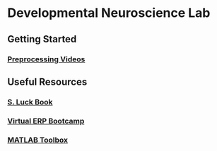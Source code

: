 # Developmental Neuroscience Lab
## Getting Started

### [Preprocessing Videos](https://jonahkember.github.io/Developmental-Neuroscience-Lab-Toolbox/Preprocessing_Videos)

## Useful Resources
### [S. Luck Book](https://github.com/JonahKember/Developmental-Neuroscience-Lab-Toolbox/tree/gh-pages/Luck-Book)
### [Virtual ERP Bootcamp](https://courses.erpinfo.org/courses/Intro-to-ERPs)
### [MATLAB Toolbox](https://github.com/JonahKember/Developmental-Neuroscience-Lab-Toolbox)
